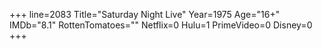 +++
line=2083
Title="Saturday Night Live"
Year=1975
Age="16+"
IMDb="8.1"
RottenTomatoes=""
Netflix=0
Hulu=1
PrimeVideo=0
Disney=0
+++

